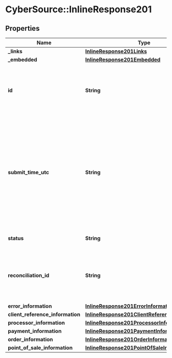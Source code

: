 # CyberSource::InlineResponse201

## Properties
Name | Type | Description | Notes
------------ | ------------- | ------------- | -------------
**_links** | [**InlineResponse201Links**](InlineResponse201Links.md) |  | [optional] 
**_embedded** | [**InlineResponse201Embedded**](InlineResponse201Embedded.md) |  | [optional] 
**id** | **String** | An unique identification number assigned by CyberSource to identify the submitted request. | [optional] 
**submit_time_utc** | **String** | Time of request in UTC. &#x60;Format: YYYY-MM-DDThh:mm:ssZ&#x60;  Example 2016-08-11T22:47:57Z equals August 11, 2016, at 22:47:57 (10:47:57 p.m.). The T separates the date and the time. The Z indicates UTC.  | [optional] 
**status** | **String** | The status of the submitted transaction. | [optional] 
**reconciliation_id** | **String** | The reconciliation id for the submitted transaction. This value is not returned for all processors.  | [optional] 
**error_information** | [**InlineResponse201ErrorInformation**](InlineResponse201ErrorInformation.md) |  | [optional] 
**client_reference_information** | [**InlineResponse201ClientReferenceInformation**](InlineResponse201ClientReferenceInformation.md) |  | [optional] 
**processor_information** | [**InlineResponse201ProcessorInformation**](InlineResponse201ProcessorInformation.md) |  | [optional] 
**payment_information** | [**InlineResponse201PaymentInformation**](InlineResponse201PaymentInformation.md) |  | [optional] 
**order_information** | [**InlineResponse201OrderInformation**](InlineResponse201OrderInformation.md) |  | [optional] 
**point_of_sale_information** | [**InlineResponse201PointOfSaleInformation**](InlineResponse201PointOfSaleInformation.md) |  | [optional] 


